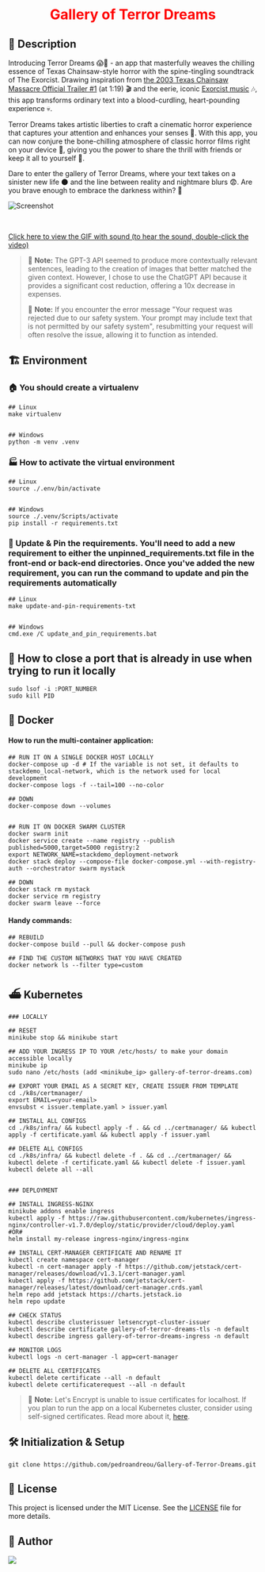 <h1 align="center" style="color:red;">Gallery of Terror Dreams</h1>


## 📰 Description
Introducing Terror Dreams 😱🔪 - an app that masterfully weaves the chilling essence of Texas Chainsaw-style horror with the spine-tingling soundtrack of The Exorcist. Drawing inspiration from [the 2003 Texas Chainsaw Massacre Official Trailer #1](https://www.youtube.com/watch?v=janre4HxsX4) (at 1:19) 🎬 and the eerie, iconic [Exorcist music](https://www.youtube.com/watch?v=Hj83ugShbic) 🎶, this app transforms ordinary text into a blood-curdling, heart-pounding experience 💀.

Terror Dreams takes artistic liberties to craft a cinematic horror experience that captures your attention and enhances your senses 👻. With this app, you can now conjure the bone-chilling atmosphere of classic horror films right on your device 📱, giving you the power to share the thrill with friends or keep it all to yourself 🤫.

Dare to enter the gallery of Terror Dreams, where your text takes on a sinister new life 🌑 and the line between reality and nightmare blurs 😨. Are you brave enough to embrace the darkness within? 🖤

![Screenshot](https://github.com/pedroandreou/Gallery-of-Terror-Dreams/blob/master/demos/chatgpt_demo.gif)

<br>

[Click here to view the GIF with sound (to hear the sound, double-click the video)](https://gifs.com/embed/gallery-of-terror-dreams-79BM9O?muted=false)
> :memo: **Note:** The GPT-3 API seemed to produce more contextually relevant sentences, leading to the creation of images that better matched the given context. However, I chose to use the ChatGPT API because it provides a significant cost reduction, offering a 10x decrease in expenses.
>
> :memo: **Note:** If you encounter the error message "Your request was rejected due to our safety system. Your prompt may include text that is not permitted by our safety system", resubmitting your request will often resolve the issue, allowing it to function as intended.


## :building_construction: Environment

### :house: You should create a virtualenv
```
## Linux
make virtualenv


## Windows
python -m venv .venv
```


### :factory: How to activate the virtual environment
```
## Linux
source ./.env/bin/activate


## Windows
source ./.venv/Scripts/activate
pip install -r requirements.txt
```


### :house_with_garden: Update & Pin the requirements. You'll need to add a new requirement to either the unpinned_requirements.txt file in the front-end or back-end directories. Once you've added the new requirement, you can run the command to update and pin the requirements automatically
```
## Linux
make update-and-pin-requirements-txt


## Windows
cmd.exe /C update_and_pin_requirements.bat
```


## :hammer: How to close a port that is already in use when trying to run it locally
```
sudo lsof -i :PORT_NUMBER
sudo kill PID
```


## :whale: Docker
#### How to run the multi-container application:
```
## RUN IT ON A SINGLE DOCKER HOST LOCALLY
docker-compose up -d # If the variable is not set, it defaults to stackdemo_local-network, which is the network used for local development
docker-compose logs -f --tail=100 --no-color

## DOWN
docker-compose down --volumes


## RUN IT ON DOCKER SWARM CLUSTER
docker swarm init
docker service create --name registry --publish published=5000,target=5000 registry:2
export NETWORK_NAME=stackdemo_deployment-network
docker stack deploy --compose-file docker-compose.yml --with-registry-auth --orchestrator swarm mystack

## DOWN
docker stack rm mystack
docker service rm registry
docker swarm leave --force
```

#### Handy commands:
```
## REBUILD
docker-compose build --pull && docker-compose push

## FIND THE CUSTOM NETWORKS THAT YOU HAVE CREATED
docker network ls --filter type=custom
```

## ⛴️ Kubernetes
```
### LOCALLY

## RESET
minikube stop && minikube start

## ADD YOUR INGRESS IP TO YOUR /etc/hosts/ to make your domain accessible locally
minikube ip
sudo nano /etc/hosts (add <minikube_ip> gallery-of-terror-dreams.com)

## EXPORT YOUR EMAIL AS A SECRET KEY, CREATE ISSUER FROM TEMPLATE
cd ./k8s/certmanager/
export EMAIL=<your-email>
envsubst < issuer.template.yaml > issuer.yaml

## INSTALL ALL CONFIGS
cd ./k8s/infra/ && kubectl apply -f . && cd ../certmanager/ && kubectl apply -f certificate.yaml && kubectl apply -f issuer.yaml

## DELETE ALL CONFIGS
cd ./k8s/infra/ && kubectl delete -f . && cd ../certmanager/ && kubectl delete -f certificate.yaml && kubectl delete -f issuer.yaml
kubectl delete all --all


### DEPLOYMENT

## INSTALL INGRESS-NGINX
minikube addons enable ingress
kubectl apply -f https://raw.githubusercontent.com/kubernetes/ingress-nginx/controller-v1.7.0/deploy/static/provider/cloud/deploy.yaml
#OR#
helm install my-release ingress-nginx/ingress-nginx

## INSTALL CERT-MANAGER CERTIFICATE AND RENAME IT
kubectl create namespace cert-manager
kubectl -n cert-manager apply -f https://github.com/jetstack/cert-manager/releases/download/v1.3.1/cert-manager.yaml
kubectl apply -f https://github.com/jetstack/cert-manager/releases/latest/download/cert-manager.crds.yaml
helm repo add jetstack https://charts.jetstack.io
helm repo update

## CHECK STATUS
kubectl describe clusterissuer letsencrypt-cluster-issuer
kubectl describe certificate gallery-of-terror-dreams-tls -n default
kubectl describe ingress gallery-of-terror-dreams-ingress -n default

## MONITOR LOGS
kubectl logs -n cert-manager -l app=cert-manager

## DELETE ALL CERTIFICATES
kubectl delete certificate --all -n default
kubectl delete certificaterequest --all -n default
```

> :memo: **Note:** Let's Encrypt is unable to issue certificates for localhost. If you plan to run the app on a local Kubernetes cluster, consider using self-signed certificates. Read more about it, [here](https://letsencrypt.org/docs/certificates-for-localhost/).


## 🛠 Initialization & Setup
    git clone https://github.com/pedroandreou/Gallery-of-Terror-Dreams.git


## :scroll: License
This project is licensed under the MIT License. See the [LICENSE](LICENSE) file for more details.


## :tophat: Author
<a href="https://www.linkedin.com/in/petrosandreou80/">
  <img align="center" src="https://img.shields.io/badge/Petros LinkedIn-0077B5?style=for-the-badge&logo=linkedin&logoColor=white" />
</a>
